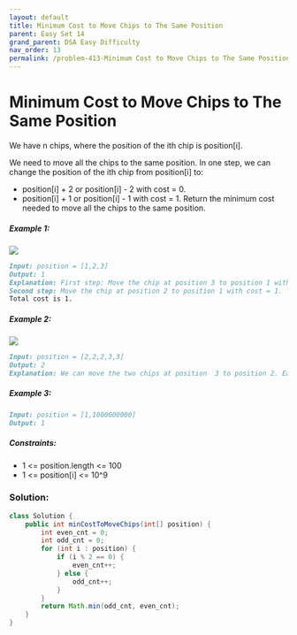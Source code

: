 ```yaml
---
layout: default
title: Minimum Cost to Move Chips to The Same Position
parent: Easy Set 14
grand_parent: DSA Easy Difficulty
nav_order: 13
permalink: /problem-413-Minimum Cost to Move Chips to The Same Position/
---
```

# Minimum Cost to Move Chips to The Same Position

We have n chips, where the position of the ith chip is position[i].

We need to move all the chips to the same position. In one step, we can change the position of the ith chip from position[i] to:

* position[i] + 2 or position[i] - 2 with cost = 0.
* position[i] + 1 or position[i] - 1 with cost = 1.
Return the minimum cost needed to move all the chips to the same position.

##### Example 1:
![](../../assets/images/ds/chips_e1.jpeg)
```markdown
Input: position = [1,2,3]
Output: 1
Explanation: First step: Move the chip at position 3 to position 1 with cost = 0.
Second step: Move the chip at position 2 to position 1 with cost = 1.
Total cost is 1.
```
##### Example 2:
![](../../assets/images/ds/chip_e2.jpeg)
```markdown
Input: position = [2,2,2,3,3]
Output: 2
Explanation: We can move the two chips at position  3 to position 2. Each move has cost = 1. The total cost = 2.
```
##### Example 3:
```markdown
Input: position = [1,1000000000]
Output: 1
```
##### Constraints:
* 1 <= position.length <= 100
* 1 <= position[i] <= 10^9

### Solution: 
```java
class Solution {
    public int minCostToMoveChips(int[] position) {
        int even_cnt = 0;
        int odd_cnt = 0;
        for (int i : position) {
            if (i % 2 == 0) {
                even_cnt++;
            } else {
                odd_cnt++;
            }
        }
        return Math.min(odd_cnt, even_cnt);
    }
}
```
